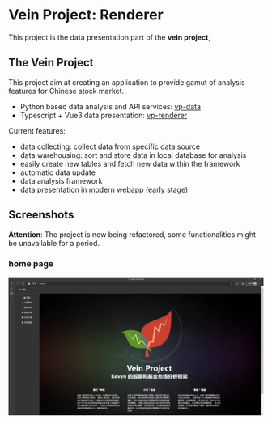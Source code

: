# Vein Project: Renderer

This project is the data presentation part of the **vein project**,

## The Vein Project

This project aim at creating an application to provide gamut of analysis features for Chinese stock market.

- Python based data analysis and API services: [vp-data](https://github.com/vein-project-team/vp-data)
- Typescript + Vue3 data presentation: [vp-renderer](https://github.com/vein-project-team/vp-renderer)

Current features:

- data collecting: collect data from specific data source
- data warehousing: sort and store data in local database for analysis
- easily create new tables and fetch new data within the framework
- automatic data update
- data analysis framework
- data presentation in modern webapp (early stage)

## Screenshots

**Attention**: The project is now being refactored, some functionalities might be unavailable for a period.

### home page

![home page](./screenshots\home.jpg)

